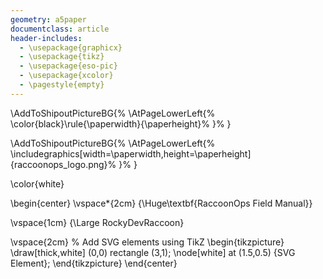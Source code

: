 ```yaml
---
geometry: a5paper
documentclass: article
header-includes:
  - \usepackage{graphicx}
  - \usepackage{tikz}
  - \usepackage{eso-pic}
  - \usepackage{xcolor}
  - \pagestyle{empty}
---
```


\AddToShipoutPictureBG{%
  \AtPageLowerLeft{%
    \color{black}\rule{\paperwidth}{\paperheight}%
  }%
}

\AddToShipoutPictureBG{%
  \AtPageLowerLeft{%
    \includegraphics[width=\paperwidth,height=\paperheight]{raccoonops_logo.png}%
  }%
}

\color{white}

\begin{center}
\vspace*{2cm}
{\Huge\textbf{RaccoonOps Field Manual}}

\vspace{1cm}
{\Large RockyDevRaccoon}

\vspace{2cm}
% Add SVG elements using TikZ
\begin{tikzpicture}
\draw[thick,white] (0,0) rectangle (3,1);
\node[white] at (1.5,0.5) {SVG Element};
\end{tikzpicture}
\end{center}